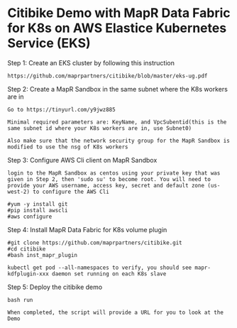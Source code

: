 # Citibike Demo with MapR Data Fabric for K8s on AWS Elastice Kubernetes Service (EKS)

Step 1: Create an EKS cluster by following this instruction

    https://github.com/maprpartners/citibike/blob/master/eks-ug.pdf
    
Step 2: Create a MapR Sandbox in the same subnet where the K8s workers are in

    Go to https://tinyurl.com/y9jwz885
    
    Minimal required parameters are: KeyName, and VpcSubentid(this is the same subnet id where your K8s workers are in, use Subnet0)
    
    Also make sure that the network security group for the MapR Sandbox is modified to use the nsg of K8s workers

Step 3: Configure AWS Cli client on MapR Sandbox

    login to the MapR Sandbox as centos using your private key that was given in Step 2, then 'sudo su' to become root. You will need to provide your AWS username, access key, secret and default zone (us-west-2) to configure the AWS Cli
    
    #yum -y install git
    #pip install awscli
    #aws configure  

Step 4: Install MapR Data Fabric for K8s volume plugin

    #git clone https://github.com/maprpartners/citibike.git  
    #cd citibike 
    #bash inst_mapr_plugin 

    kubectl get pod --all-namespaces to verify, you should see mapr-kdfplugin-xxx daemon set running on each K8s slave

Step 5: Deploy the citibike demo
 
    bash run

    When completed, the script will provide a URL for you to look at the Demo

